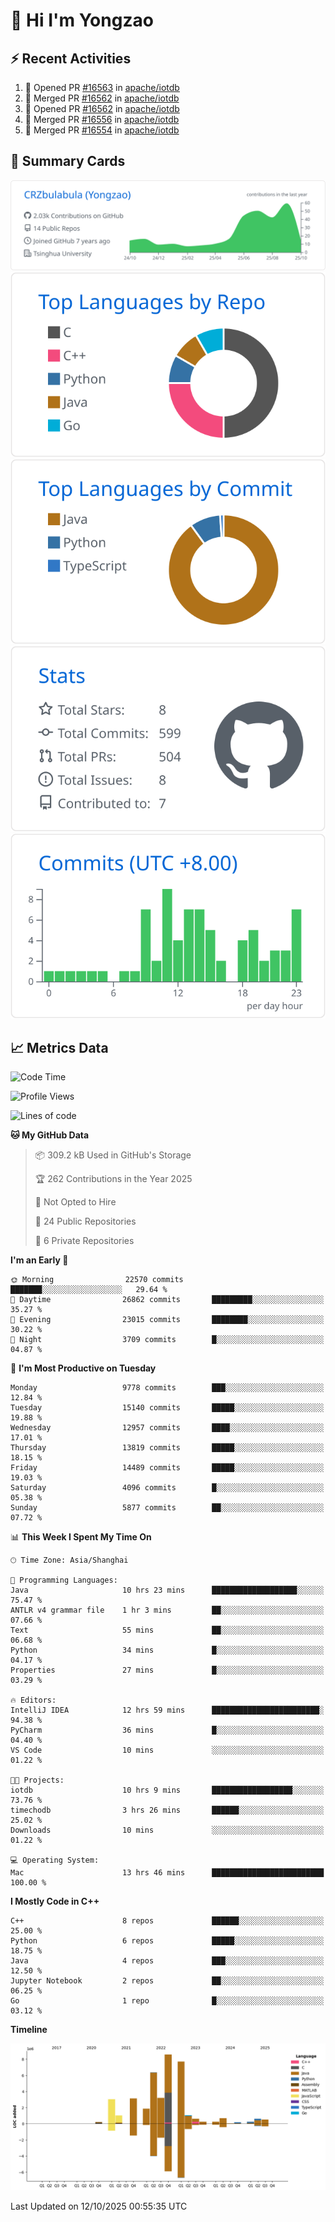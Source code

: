 # 👋 Hi I'm Yongzao

## ⚡ Recent Activities
<!--START_SECTION:activity-->
1. 💪 Opened PR [#16563](https://github.com/apache/iotdb/pull/16563) in [apache/iotdb](https://github.com/apache/iotdb)
2. 🎉 Merged PR [#16562](https://github.com/apache/iotdb/pull/16562) in [apache/iotdb](https://github.com/apache/iotdb)
3. 💪 Opened PR [#16562](https://github.com/apache/iotdb/pull/16562) in [apache/iotdb](https://github.com/apache/iotdb)
4. 🎉 Merged PR [#16556](https://github.com/apache/iotdb/pull/16556) in [apache/iotdb](https://github.com/apache/iotdb)
5. 🎉 Merged PR [#16554](https://github.com/apache/iotdb/pull/16554) in [apache/iotdb](https://github.com/apache/iotdb)
<!--END_SECTION:activity-->

## 🎑 Summary Cards

[![](https://raw.githubusercontent.com/CRZbulabula/CRZbulabula/main/profile-summary-card-output/github/0-profile-details.svg)](https://github.com/vn7n24fzkq/github-profile-summary-cards)
[![](https://raw.githubusercontent.com/CRZbulabula/CRZbulabula/main/profile-summary-card-output/github/1-repos-per-language.svg)](https://github.com/vn7n24fzkq/github-profile-summary-cards) [![](https://raw.githubusercontent.com/CRZbulabula/CRZbulabula/main/profile-summary-card-output/github/2-most-commit-language.svg)](https://github.com/vn7n24fzkq/github-profile-summary-cards)
[![](https://raw.githubusercontent.com/CRZbulabula/CRZbulabula/main/profile-summary-card-output/github/3-stats.svg)](https://github.com/vn7n24fzkq/github-profile-summary-cards) [![](https://raw.githubusercontent.com/CRZbulabula/CRZbulabula/main/profile-summary-card-output/github/4-productive-time.svg)](https://github.com/vn7n24fzkq/github-profile-summary-cards)

## 📈 Metrics Data

<!--START_SECTION:waka-->
![Code Time](http://img.shields.io/badge/Code%20Time-1%2C314%20hrs%209%20mins-blue)

![Profile Views](http://img.shields.io/badge/Profile%20Views-6-blue)

![Lines of code](https://img.shields.io/badge/From%20Hello%20World%20I%27ve%20Written-39.6%20million%20lines%20of%20code-blue)

**🐱 My GitHub Data** 

> 📦 309.2 kB Used in GitHub's Storage 
 > 
> 🏆 262 Contributions in the Year 2025
 > 
> 🚫 Not Opted to Hire
 > 
> 📜 24 Public Repositories 
 > 
> 🔑 6 Private Repositories 
 > 
**I'm an Early 🐤** 

```text
🌞 Morning                22570 commits       ███████░░░░░░░░░░░░░░░░░░   29.64 % 
🌆 Daytime                26862 commits       █████████░░░░░░░░░░░░░░░░   35.27 % 
🌃 Evening                23015 commits       ████████░░░░░░░░░░░░░░░░░   30.22 % 
🌙 Night                  3709 commits        █░░░░░░░░░░░░░░░░░░░░░░░░   04.87 % 
```
📅 **I'm Most Productive on Tuesday** 

```text
Monday                   9778 commits        ███░░░░░░░░░░░░░░░░░░░░░░   12.84 % 
Tuesday                  15140 commits       █████░░░░░░░░░░░░░░░░░░░░   19.88 % 
Wednesday                12957 commits       ████░░░░░░░░░░░░░░░░░░░░░   17.01 % 
Thursday                 13819 commits       █████░░░░░░░░░░░░░░░░░░░░   18.15 % 
Friday                   14489 commits       █████░░░░░░░░░░░░░░░░░░░░   19.03 % 
Saturday                 4096 commits        █░░░░░░░░░░░░░░░░░░░░░░░░   05.38 % 
Sunday                   5877 commits        ██░░░░░░░░░░░░░░░░░░░░░░░   07.72 % 
```


📊 **This Week I Spent My Time On** 

```text
🕑︎ Time Zone: Asia/Shanghai

💬 Programming Languages: 
Java                     10 hrs 23 mins      ███████████████████░░░░░░   75.47 % 
ANTLR v4 grammar file    1 hr 3 mins         ██░░░░░░░░░░░░░░░░░░░░░░░   07.66 % 
Text                     55 mins             ██░░░░░░░░░░░░░░░░░░░░░░░   06.68 % 
Python                   34 mins             █░░░░░░░░░░░░░░░░░░░░░░░░   04.17 % 
Properties               27 mins             █░░░░░░░░░░░░░░░░░░░░░░░░   03.29 % 

🔥 Editors: 
IntelliJ IDEA            12 hrs 59 mins      ████████████████████████░   94.38 % 
PyCharm                  36 mins             █░░░░░░░░░░░░░░░░░░░░░░░░   04.40 % 
VS Code                  10 mins             ░░░░░░░░░░░░░░░░░░░░░░░░░   01.22 % 

🐱‍💻 Projects: 
iotdb                    10 hrs 9 mins       ██████████████████░░░░░░░   73.76 % 
timechodb                3 hrs 26 mins       ██████░░░░░░░░░░░░░░░░░░░   25.02 % 
Downloads                10 mins             ░░░░░░░░░░░░░░░░░░░░░░░░░   01.22 % 

💻 Operating System: 
Mac                      13 hrs 46 mins      █████████████████████████   100.00 % 
```

**I Mostly Code in C++** 

```text
C++                      8 repos             ██████░░░░░░░░░░░░░░░░░░░   25.00 % 
Python                   6 repos             █████░░░░░░░░░░░░░░░░░░░░   18.75 % 
Java                     4 repos             ███░░░░░░░░░░░░░░░░░░░░░░   12.50 % 
Jupyter Notebook         2 repos             ██░░░░░░░░░░░░░░░░░░░░░░░   06.25 % 
Go                       1 repo              █░░░░░░░░░░░░░░░░░░░░░░░░   03.12 % 
```



**Timeline**

![Lines of Code chart](https://raw.githubusercontent.com/CRZbulabula/CRZbulabula/main/assets/bar_graph.png)


 Last Updated on 12/10/2025 00:55:35 UTC
<!--END_SECTION:waka-->

